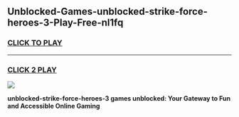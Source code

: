 
## Unblocked-Games-unblocked-strike-force-heroes-3-Play-Free-nl1fq
<h3>
<a href="https://premium76.site?title=unblocked-strike-force-heroes-3&ref=21A">CLICK TO PLAY</a></h3>
<hr>

<h3>
<a href="https://premium76.site?title=unblocked-strike-force-heroes-3&ref=21A">CLICK 2 PLAY</a>
  
</h3>

<a href="https://premium76.site?title=unblocked-strike-force-heroes-3&ref=21A"><img src="https://clearcache.store/games.png"></a>


**unblocked-strike-force-heroes-3 games unblocked: Your Gateway to Fun and Accessible Online Gaming**
